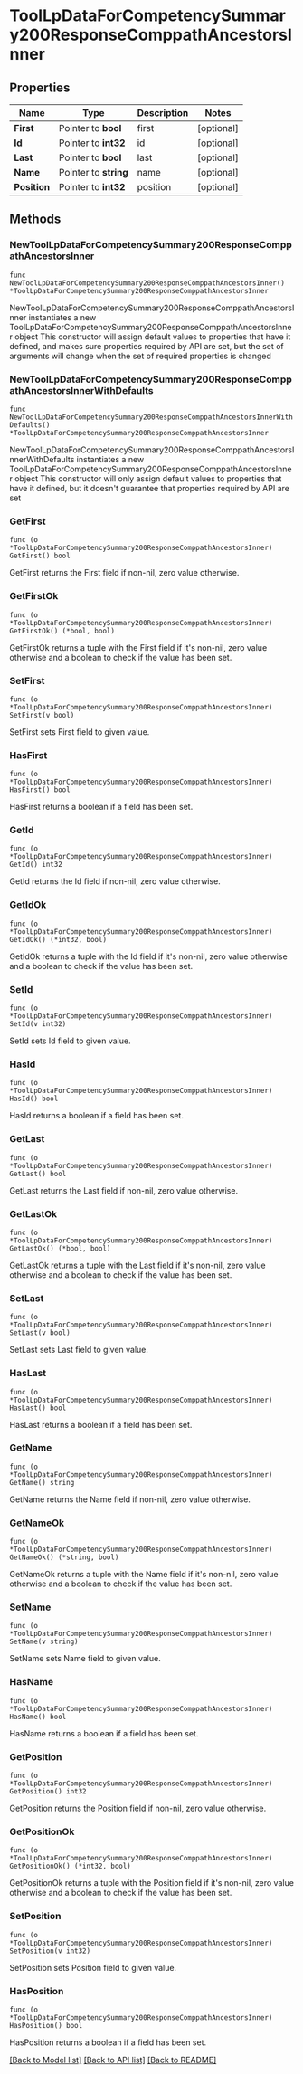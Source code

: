 # ToolLpDataForCompetencySummary200ResponseComppathAncestorsInner

## Properties

Name | Type | Description | Notes
------------ | ------------- | ------------- | -------------
**First** | Pointer to **bool** | first | [optional] 
**Id** | Pointer to **int32** | id | [optional] 
**Last** | Pointer to **bool** | last | [optional] 
**Name** | Pointer to **string** | name | [optional] 
**Position** | Pointer to **int32** | position | [optional] 

## Methods

### NewToolLpDataForCompetencySummary200ResponseComppathAncestorsInner

`func NewToolLpDataForCompetencySummary200ResponseComppathAncestorsInner() *ToolLpDataForCompetencySummary200ResponseComppathAncestorsInner`

NewToolLpDataForCompetencySummary200ResponseComppathAncestorsInner instantiates a new ToolLpDataForCompetencySummary200ResponseComppathAncestorsInner object
This constructor will assign default values to properties that have it defined,
and makes sure properties required by API are set, but the set of arguments
will change when the set of required properties is changed

### NewToolLpDataForCompetencySummary200ResponseComppathAncestorsInnerWithDefaults

`func NewToolLpDataForCompetencySummary200ResponseComppathAncestorsInnerWithDefaults() *ToolLpDataForCompetencySummary200ResponseComppathAncestorsInner`

NewToolLpDataForCompetencySummary200ResponseComppathAncestorsInnerWithDefaults instantiates a new ToolLpDataForCompetencySummary200ResponseComppathAncestorsInner object
This constructor will only assign default values to properties that have it defined,
but it doesn't guarantee that properties required by API are set

### GetFirst

`func (o *ToolLpDataForCompetencySummary200ResponseComppathAncestorsInner) GetFirst() bool`

GetFirst returns the First field if non-nil, zero value otherwise.

### GetFirstOk

`func (o *ToolLpDataForCompetencySummary200ResponseComppathAncestorsInner) GetFirstOk() (*bool, bool)`

GetFirstOk returns a tuple with the First field if it's non-nil, zero value otherwise
and a boolean to check if the value has been set.

### SetFirst

`func (o *ToolLpDataForCompetencySummary200ResponseComppathAncestorsInner) SetFirst(v bool)`

SetFirst sets First field to given value.

### HasFirst

`func (o *ToolLpDataForCompetencySummary200ResponseComppathAncestorsInner) HasFirst() bool`

HasFirst returns a boolean if a field has been set.

### GetId

`func (o *ToolLpDataForCompetencySummary200ResponseComppathAncestorsInner) GetId() int32`

GetId returns the Id field if non-nil, zero value otherwise.

### GetIdOk

`func (o *ToolLpDataForCompetencySummary200ResponseComppathAncestorsInner) GetIdOk() (*int32, bool)`

GetIdOk returns a tuple with the Id field if it's non-nil, zero value otherwise
and a boolean to check if the value has been set.

### SetId

`func (o *ToolLpDataForCompetencySummary200ResponseComppathAncestorsInner) SetId(v int32)`

SetId sets Id field to given value.

### HasId

`func (o *ToolLpDataForCompetencySummary200ResponseComppathAncestorsInner) HasId() bool`

HasId returns a boolean if a field has been set.

### GetLast

`func (o *ToolLpDataForCompetencySummary200ResponseComppathAncestorsInner) GetLast() bool`

GetLast returns the Last field if non-nil, zero value otherwise.

### GetLastOk

`func (o *ToolLpDataForCompetencySummary200ResponseComppathAncestorsInner) GetLastOk() (*bool, bool)`

GetLastOk returns a tuple with the Last field if it's non-nil, zero value otherwise
and a boolean to check if the value has been set.

### SetLast

`func (o *ToolLpDataForCompetencySummary200ResponseComppathAncestorsInner) SetLast(v bool)`

SetLast sets Last field to given value.

### HasLast

`func (o *ToolLpDataForCompetencySummary200ResponseComppathAncestorsInner) HasLast() bool`

HasLast returns a boolean if a field has been set.

### GetName

`func (o *ToolLpDataForCompetencySummary200ResponseComppathAncestorsInner) GetName() string`

GetName returns the Name field if non-nil, zero value otherwise.

### GetNameOk

`func (o *ToolLpDataForCompetencySummary200ResponseComppathAncestorsInner) GetNameOk() (*string, bool)`

GetNameOk returns a tuple with the Name field if it's non-nil, zero value otherwise
and a boolean to check if the value has been set.

### SetName

`func (o *ToolLpDataForCompetencySummary200ResponseComppathAncestorsInner) SetName(v string)`

SetName sets Name field to given value.

### HasName

`func (o *ToolLpDataForCompetencySummary200ResponseComppathAncestorsInner) HasName() bool`

HasName returns a boolean if a field has been set.

### GetPosition

`func (o *ToolLpDataForCompetencySummary200ResponseComppathAncestorsInner) GetPosition() int32`

GetPosition returns the Position field if non-nil, zero value otherwise.

### GetPositionOk

`func (o *ToolLpDataForCompetencySummary200ResponseComppathAncestorsInner) GetPositionOk() (*int32, bool)`

GetPositionOk returns a tuple with the Position field if it's non-nil, zero value otherwise
and a boolean to check if the value has been set.

### SetPosition

`func (o *ToolLpDataForCompetencySummary200ResponseComppathAncestorsInner) SetPosition(v int32)`

SetPosition sets Position field to given value.

### HasPosition

`func (o *ToolLpDataForCompetencySummary200ResponseComppathAncestorsInner) HasPosition() bool`

HasPosition returns a boolean if a field has been set.


[[Back to Model list]](../README.md#documentation-for-models) [[Back to API list]](../README.md#documentation-for-api-endpoints) [[Back to README]](../README.md)


